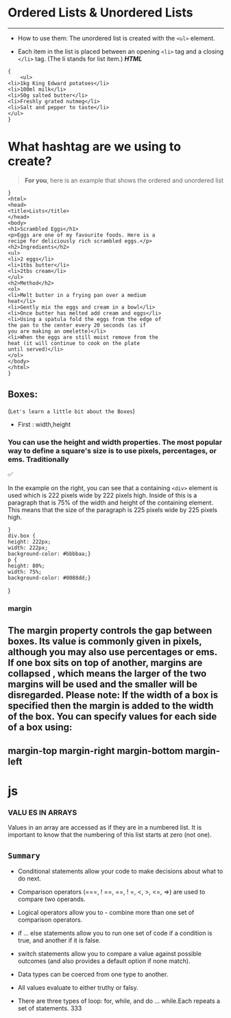 # Ordered Lists & Unordered Lists
---

 - How to use them:
 The unordered list is created
with the  `<ul>`  element.

 - Each item in the list is placed
between an opening `<li>` tag
and a closing `</li>` tag. (The li
stands for list item.)
***HTML***
```
{
    <ul>
<li>1kg King Edward potatoes</li>
<li>100ml milk</li>
<li>50g salted butter</li>
<li>Freshly grated nutmeg</li>
<li>Salt and pepper to taste</li>
</ul>
}
```
# What hashtag are we using to create?
 >**For you**, here is an example that shows the ordered and unordered list
 ```
 }
 <html>
<head>
 <title>Lists</title>
</head>
<body>
 <h1>Scrambled Eggs</h1>
 <p>Eggs are one of my favourite foods. Here is a
 recipe for deliciously rich scrambled eggs.</p>
 <h2>Ingredients</h2>
 <ul>
 <li>2 eggs</li>
 <li>1tbs butter</li>
 <li>2tbs cream</li>
 </ul>
 <h2>Method</h2>
 <ol>
 <li>Melt butter in a frying pan over a medium
 heat</li>
 <li>Gently mix the eggs and cream in a bowl</li>
 <li>Once butter has melted add cream and eggs</li>
 <li>Using a spatula fold the eggs from the edge of
 the pan to the center every 20 seconds (as if
 you are making an omelette)</li>
 <li>When the eggs are still moist remove from the
 heat (it will continue to cook on the plate
 until served)</li>
 </ol>
</body>
</html>
}
```
## Boxes:

(`Let's learn a little bit about the Boxes`)
 - First : width,height
 ### You can use the height and width properties. The most popular way to define a square's size is to use pixels, percentages, or ems. Traditionally
  ✅ 

  In the example on the right, you
can see that a containing `<div>`
element is used which is 222
pixels wide by 222 pixels high.
Inside of this is a paragraph
that is 75% of the width and
height of the containing element.
This means that the size of the
paragraph is 225 pixels wide by
225 pixels high.
````
}
div.box {
height: 222px;
width: 222px;
background-color: #bbbbaa;}
p {
height: 80%;
width: 75%;
background-color: #0088dd;}
````
}
### margin
The margin property controls
the gap between boxes. Its value
is commonly given in pixels,
although you may also use
percentages or ems.
If one box sits on top of another,
margins are collapsed , which
means the larger of the two
margins will be used and the
smaller will be disregarded.
Please note: If the width of a box
is specified then the margin is
added to the width of the box.
You can specify values for each
side of a box using:
---- 
margin-top
margin-right
margin-bottom
margin-left
----

# js
### VALU ES IN ARRAYS

Values in an array are accessed as if they are in
a numbered list. It is important to know that the
numbering of this list starts at zero (not one). 
 
  ## `Summary`
- Conditional statements allow your code to make
decisions about what to do next.

- Comparison operators (===, ! ==, ==, ! =, <, >, <=, =>)
are used to compare two operands.

 - Logical operators allow you to - combine more than one
set of comparison operators.

 - if ... else statements allow you to run one set of code
if a condition is true, and another if it is false.

 - switch statements allow you to compare a value
against possible outcomes (and also provides a default
option if none match).

 - Data types can be coerced from one type to another.

- All values evaluate to either truthy or falsy.
 - There are three types of loop: for, while, and
do ... while.Each repeats a set of statements. 333